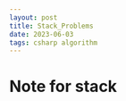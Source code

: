 ```yaml
---
layout: post
title: Stack_Problems
date: 2023-06-03
tags: csharp algorithm
---
```


# Note for stack